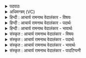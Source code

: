 <details><summary>पदपाठः</summary>

अ꣣या꣢। प꣣वस्व। धा꣡र꣢꣯या। य꣡या꣢꣯। सू꣡र्य꣢꣯म्। अ꣡रो꣢꣯चयः। हि꣣न्वानः꣢। मा꣡नु꣢꣯षीः। अ꣣पः꣢। १२१६।
</details>

<details><summary>अधिमन्त्रम् (VC)</summary>

- पवमानः सोमः
- निध्रुविः काश्यपः
- गायत्री
- षड्जः
</details>

<details><summary>हिन्दी : आचार्य रामनाथ वेदालंकार - विषयः</summary>

प्रथम ऋचा पूर्वार्चिक में ४९३ क्रमाङ्क पर परमात्मा के पक्ष में व्याख्यात की गयी थी। यहाँ भी वही विषय है।
</details>

<details><summary>हिन्दी : आचार्य रामनाथ वेदालंकार - पदार्थः</summary>

पदार्थान्वयभाषाः -  हे पवमान सोम अर्थात् पवित्रतादायक जगद्रचयिता परमात्मन् ! आप (अया) इस (धारया) प्रकाश की धारा से,हमें (पवस्व) पवित्र कीजिए, (यया) जिस प्रकाश-धारा से,आपने (सूर्यम्) सूर्य को (अरोचयः) चमकाया है। आप ही (मानुषीः अपः) मनुष्यों से प्राप्त करने योग्य आनन्द-रसों को (हिन्वानः) प्रेरित करो ॥१॥
</details>

<details><summary>हिन्दी : आचार्य रामनाथ वेदालंकार - भावार्थः</summary>

भावार्थभाषाः -  परमेश्वर की कृपा से हम सूर्य के समान तेजस्वी और पवित्र होकर ब्रह्मानन्द के भागी बनें ॥१॥
</details>

<details><summary>संस्कृत : आचार्य रामनाथ वेदालंकार - विषयः</summary>

तत्र प्रथमा ऋक् पूर्वार्चिके ४९३ क्रमाङ्के परमात्मपरा व्याख्याता। अत्रापि स एव विषयः।
</details>

<details><summary>संस्कृत : आचार्य रामनाथ वेदालंकार - पदार्थः</summary>

पदार्थान्वयभाषाः -  हे पवमान सोम पवित्रतादायक जगत्स्रष्टः परमात्मन् ! त्वम् (अया) अनया (धारया) प्रकाशधारया,अस्मान् (पवस्व) पवित्रीकुरु, (यया) प्रकाशधारया त्वम् (सूर्यम्) आदित्यम् (अरोचयः) रोचितवानसि। त्वमेव (मानुषीः अपः) मनुष्यैः प्राप्तव्यान् आनन्दरसान् (हिन्वानः) प्रेरयन्,भवेति शेषः ॥१॥
</details>

<details><summary>संस्कृत : आचार्य रामनाथ वेदालंकार - भावार्थः</summary>

भावार्थभाषाः -  परमेशकृपया वयं सूर्यवत् तेजस्विनः पवित्राश्च भूत्वा ब्रह्मान्दभागिनो भवेम ॥१॥
</details>

<details><summary>संस्कृत : आचार्य रामनाथ वेदालंकार - पादटिप्पनी</summary>

टिप्पणी:   १. ऋ० ९।६३।७,साम० ४९३।
</details>